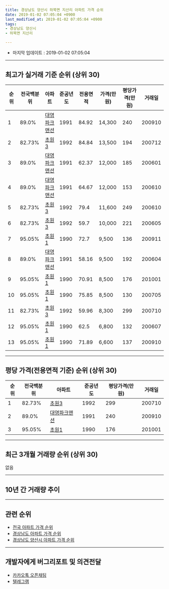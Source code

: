 ```yaml
---
title: 경상남도 양산시 하북면 지산리 아파트 가격 순위
date: 2019-01-02 07:05:04 +0900
last_modified_at: 2019-01-02 07:05:04 +0900
tags:
- 경상남도 양산시
- 하북면 지산리

---
```


* 마지막 업데이트 : 2019-01-02 07:05:04

---

## 최고가 실거래 기준 순위 (상위 30)


|순위|전국백분위|아파트|준공년도|전용면적|가격(만원)|평당가격(만원)|거래일|
|---|---|---|---|---|---|---|---|
|1|89.0%|[대영파크맨션](https://search.naver.com/search.naver?query=%EA%B2%BD%EC%83%81%EB%82%A8%EB%8F%84+%EC%96%91%EC%82%B0%EC%8B%9C+%ED%95%98%EB%B6%81%EB%A9%B4+%EC%A7%80%EC%82%B0%EB%A6%AC+%EB%8C%80%EC%98%81%ED%8C%8C%ED%81%AC%EB%A7%A8%EC%85%98)|1991|84.92|14,300|240|200910|
|2|82.73%|[초원3](https://search.naver.com/search.naver?query=%EA%B2%BD%EC%83%81%EB%82%A8%EB%8F%84+%EC%96%91%EC%82%B0%EC%8B%9C+%ED%95%98%EB%B6%81%EB%A9%B4+%EC%A7%80%EC%82%B0%EB%A6%AC+%EC%B4%88%EC%9B%903)|1992|84.84|13,500|194|200712|
|3|89.0%|[대영파크맨션](https://search.naver.com/search.naver?query=%EA%B2%BD%EC%83%81%EB%82%A8%EB%8F%84+%EC%96%91%EC%82%B0%EC%8B%9C+%ED%95%98%EB%B6%81%EB%A9%B4+%EC%A7%80%EC%82%B0%EB%A6%AC+%EB%8C%80%EC%98%81%ED%8C%8C%ED%81%AC%EB%A7%A8%EC%85%98)|1991|62.37|12,000|185|200601|
|4|89.0%|[대영파크맨션](https://search.naver.com/search.naver?query=%EA%B2%BD%EC%83%81%EB%82%A8%EB%8F%84+%EC%96%91%EC%82%B0%EC%8B%9C+%ED%95%98%EB%B6%81%EB%A9%B4+%EC%A7%80%EC%82%B0%EB%A6%AC+%EB%8C%80%EC%98%81%ED%8C%8C%ED%81%AC%EB%A7%A8%EC%85%98)|1991|64.67|12,000|153|200610|
|5|82.73%|[초원3](https://search.naver.com/search.naver?query=%EA%B2%BD%EC%83%81%EB%82%A8%EB%8F%84+%EC%96%91%EC%82%B0%EC%8B%9C+%ED%95%98%EB%B6%81%EB%A9%B4+%EC%A7%80%EC%82%B0%EB%A6%AC+%EC%B4%88%EC%9B%903)|1992|79.4|11,600|249|200610|
|6|82.73%|[초원3](https://search.naver.com/search.naver?query=%EA%B2%BD%EC%83%81%EB%82%A8%EB%8F%84+%EC%96%91%EC%82%B0%EC%8B%9C+%ED%95%98%EB%B6%81%EB%A9%B4+%EC%A7%80%EC%82%B0%EB%A6%AC+%EC%B4%88%EC%9B%903)|1992|59.7|10,000|221|200605|
|7|95.05%|[초원1](https://search.naver.com/search.naver?query=%EA%B2%BD%EC%83%81%EB%82%A8%EB%8F%84+%EC%96%91%EC%82%B0%EC%8B%9C+%ED%95%98%EB%B6%81%EB%A9%B4+%EC%A7%80%EC%82%B0%EB%A6%AC+%EC%B4%88%EC%9B%901)|1990|72.7|9,500|136|200911|
|8|89.0%|[대영파크맨션](https://search.naver.com/search.naver?query=%EA%B2%BD%EC%83%81%EB%82%A8%EB%8F%84+%EC%96%91%EC%82%B0%EC%8B%9C+%ED%95%98%EB%B6%81%EB%A9%B4+%EC%A7%80%EC%82%B0%EB%A6%AC+%EB%8C%80%EC%98%81%ED%8C%8C%ED%81%AC%EB%A7%A8%EC%85%98)|1991|58.16|9,500|192|200604|
|9|95.05%|[초원1](https://search.naver.com/search.naver?query=%EA%B2%BD%EC%83%81%EB%82%A8%EB%8F%84+%EC%96%91%EC%82%B0%EC%8B%9C+%ED%95%98%EB%B6%81%EB%A9%B4+%EC%A7%80%EC%82%B0%EB%A6%AC+%EC%B4%88%EC%9B%901)|1990|70.91|8,500|176|201001|
|10|95.05%|[초원1](https://search.naver.com/search.naver?query=%EA%B2%BD%EC%83%81%EB%82%A8%EB%8F%84+%EC%96%91%EC%82%B0%EC%8B%9C+%ED%95%98%EB%B6%81%EB%A9%B4+%EC%A7%80%EC%82%B0%EB%A6%AC+%EC%B4%88%EC%9B%901)|1990|75.85|8,500|130|200705|
|11|82.73%|[초원3](https://search.naver.com/search.naver?query=%EA%B2%BD%EC%83%81%EB%82%A8%EB%8F%84+%EC%96%91%EC%82%B0%EC%8B%9C+%ED%95%98%EB%B6%81%EB%A9%B4+%EC%A7%80%EC%82%B0%EB%A6%AC+%EC%B4%88%EC%9B%903)|1992|59.96|8,300|299|200710|
|12|95.05%|[초원1](https://search.naver.com/search.naver?query=%EA%B2%BD%EC%83%81%EB%82%A8%EB%8F%84+%EC%96%91%EC%82%B0%EC%8B%9C+%ED%95%98%EB%B6%81%EB%A9%B4+%EC%A7%80%EC%82%B0%EB%A6%AC+%EC%B4%88%EC%9B%901)|1990|62.5|6,800|132|200607|
|13|95.05%|[초원1](https://search.naver.com/search.naver?query=%EA%B2%BD%EC%83%81%EB%82%A8%EB%8F%84+%EC%96%91%EC%82%B0%EC%8B%9C+%ED%95%98%EB%B6%81%EB%A9%B4+%EC%A7%80%EC%82%B0%EB%A6%AC+%EC%B4%88%EC%9B%901)|1990|71.89|6,600|137|200910|


---

## 평당 가격(전용면적 기준) 순위 (상위 30)


|순위|전국백분위|아파트|준공년도|평당가격(만원)|거래일|
|---|---|---|---|---|---|
|1|82.73%|[초원3](https://search.naver.com/search.naver?query=%EA%B2%BD%EC%83%81%EB%82%A8%EB%8F%84+%EC%96%91%EC%82%B0%EC%8B%9C+%ED%95%98%EB%B6%81%EB%A9%B4+%EC%A7%80%EC%82%B0%EB%A6%AC+%EC%B4%88%EC%9B%903)|1992|299|200710|
|2|89.0%|[대영파크맨션](https://search.naver.com/search.naver?query=%EA%B2%BD%EC%83%81%EB%82%A8%EB%8F%84+%EC%96%91%EC%82%B0%EC%8B%9C+%ED%95%98%EB%B6%81%EB%A9%B4+%EC%A7%80%EC%82%B0%EB%A6%AC+%EB%8C%80%EC%98%81%ED%8C%8C%ED%81%AC%EB%A7%A8%EC%85%98)|1991|240|200910|
|3|95.05%|[초원1](https://search.naver.com/search.naver?query=%EA%B2%BD%EC%83%81%EB%82%A8%EB%8F%84+%EC%96%91%EC%82%B0%EC%8B%9C+%ED%95%98%EB%B6%81%EB%A9%B4+%EC%A7%80%EC%82%B0%EB%A6%AC+%EC%B4%88%EC%9B%901)|1990|176|201001|


---

## 최근 3개월 거래량 순위 (상위 30)

없음

---

## 10년 간 거래량 추이


<div style="width:100%;">
    <canvas id="deal_progress" height="250"></canvas>
</div>

<script>
new Chart(document.getElementById("deal_progress"), {
    type: 'line',
    data: {
        labels: ['200901','200902','200903','200904','200905','200906','200907','200908','200909','200910','200911','200912','201001','201002','201003','201004','201005','201006','201007','201008','201009','201010','201011','201012','201101','201102','201103','201104','201105','201106','201107','201108','201109','201110','201111','201112','201201','201202','201203','201204','201205','201206','201207','201208','201209','201210','201211','201212','201301','201302','201303','201304','201305','201306','201307','201308','201309','201310','201311','201312','201401','201402','201403','201404','201405','201406','201407','201408','201409','201410','201411','201412','201501','201502','201503','201504','201505','201506','201507','201508','201509','201510','201511','201512','201601','201602','201603','201604','201605','201606','201607','201608','201609','201610','201611','201612','201701','201702','201703','201704','201705','201706','201707','201708','201709','201710','201711','201712','201801','201802','201803','201804','201805','201806','201807','201808','201809','201810','201811','201812','201901'],
        datasets: [{
            label: '실거래 수',
            pointRadius: 1,
            data: [1, 2, 1, 5, 0, 7, 0, 2, 0, 4, 2, 4, 5, 0, 1, 2, 1, 1, 2, 0, 2, 4, 2, 1, 0, 1, 0, 3, 1, 0, 2, 2, 5, 2, 0, 0, 2, 3, 1, 1, 3, 1, 0, 1, 1, 3, 2, 0, 1, 1, 3, 0, 3, 1, 1, 3, 2, 2, 3, 3, 0, 2, 4, 0, 0, 0, 1, 1, 1, 3, 0, 1, 0, 1, 1, 2, 3, 0, 0, 6, 1, 0, 1, 0, 1, 2, 3, 1, 3, 1, 1, 1, 3, 1, 2, 3, 1, 0, 1, 2, 2, 0, 2, 3, 0, 1, 0, 0, 1, 2, 1, 0, 0, 0, 0, 0, 0, 1, 0, 0, 0],
            borderColor: "rgba(255, 201, 14, 1)",
            backgroundColor: "rgba(255, 201, 14, 0.5)",
            fill: true,
        }]
    },
    options: {
        responsive: true,
        title: {
            display: true,
            text: '10년간 거래량 추이'
        },
        tooltips: {
            mode: 'index',
            intersect: false,
        },
        hover: {
            mode: 'nearest',
            intersect: true
        },
        scales: {
            xAxes: [{
                display: true,
                scaleLabel: {
                    display: true,
                    labelString: '년/월'
                }
            }],
            yAxes: [{
                display: true,
                ticks: {
                    suggestedMin: 0,
                },
                scaleLabel: {
                    display: true,
                    labelString: '실거래 수'
                }
            }]
        }
    }
});

</script>


---

## 관련 순위

- [전국 아파트 가격 순위](https://inasie.github.io/apt-ranking/전국)
- [경상남도 아파트 가격 순위](https://inasie.github.io/apt-ranking/경상남도)
- [경상남도 양산시 아파트 가격 순위](https://inasie.github.io/apt-ranking/경상남도-양산시)


---

## 개발자에게 버그리포트 및 의견전달

- [카카오톡 오픈채팅](https://open.kakao.com/o/gLJUAP4)
- [텔레그램](https://t.me/inasie)

